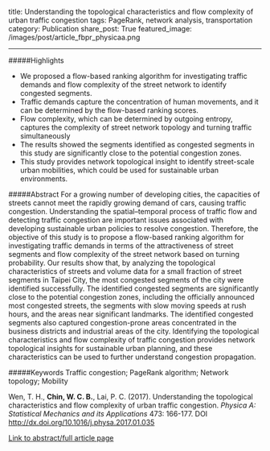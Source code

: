title: Understanding the topological characteristics and flow complexity of urban traffic congestion
tags: PageRank, network analysis, transportation
category: Publication
share_post: True
featured_image: /images/post/article_fbpr_physicaa.png

---

#####Highlights
- We proposed a flow-based ranking algorithm for investigating traffic demands and flow complexity of the street network to identify congested segments.
- Traffic demands capture the concentration of human movements, and it can be determined by the flow-based ranking scores.
- Flow complexity, which can be determined by outgoing entropy, captures the complexity of street network topology and turning traffic simultaneously
- The results showed the segments identified as congested segments in this study are significantly close to the potential congestion zones.
- This study provides network topological insight to identify street-scale urban mobilities, which could be used for sustainable urban environments.

#####Abstract
For a growing number of developing cities, the capacities of streets cannot meet the rapidly growing demand of cars, causing traffic congestion. Understanding the spatial–temporal process of traffic flow and detecting traffic congestion are important issues associated with developing sustainable urban policies to resolve congestion. Therefore, the objective of this study is to propose a flow-based ranking algorithm for investigating traffic demands in terms of the attractiveness of street segments and flow complexity of the street network based on turning probability. Our results show that, by analyzing the topological characteristics of streets and volume data for a small fraction of street segments in Taipei City, the most congested segments of the city were identified successfully. The identified congested segments are significantly close to the potential congestion zones, including the officially announced most congested streets, the segments with slow moving speeds at rush hours, and the areas near significant landmarks. The identified congested segments also captured congestion-prone areas concentrated in the business districts and industrial areas of the city. Identifying the topological characteristics and flow complexity of traffic congestion provides network topological insights for sustainable urban planning, and these characteristics can be used to further understand congestion propagation.

#####Keywords
Traffic congestion; PageRank algorithm; Network topology; Mobility

Wen, T. H., **Chin, W. C. B.**, Lai, P. C. (2017). Understanding the topological characteristics and flow complexity of urban traffic congestion. *Physica A: Statistical Mechanics and its Applications* 473: 166-177. DOI http://dx.doi.org/10.1016/j.physa.2017.01.035

<a href="http://www.sciencedirect.com/science/article/pii/S037843711730033X" target="_blank">Link to abstract/full article page</a>

